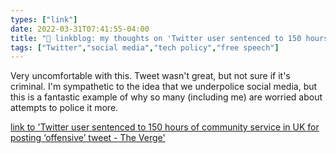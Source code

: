 ```yaml
---
types: ["link"]
date: 2022-03-31T07:41:55-04:00
title: "🔗 linkblog: my thoughts on 'Twitter user sentenced to 150 hours of community service in UK for posting ‘offensive’ tweet - The Verge'"
tags: ["Twitter","social media","tech policy","free speech"]
---
```

Very uncomfortable with this. Tweet wasn't great, but not sure if it's criminal. I'm sympathetic to the idea that we underpolice social media, but this is a fantastic example of why so many (including me) are worried about attempts to police it more.
 
[link to 'Twitter user sentenced to 150 hours of community service in UK for posting ‘offensive’ tweet - The Verge'](https://www.theverge.com/2022/3/31/23004339/uk-twitter-user-sentenced-grossly-offensive-tweet-tom-moore-joseph-kelly)
